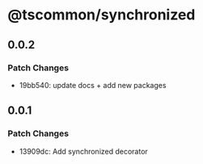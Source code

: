 # @tscommon/synchronized

## 0.0.2

### Patch Changes

- 19bb540: update docs + add new packages

## 0.0.1

### Patch Changes

- 13909dc: Add synchronized decorator
